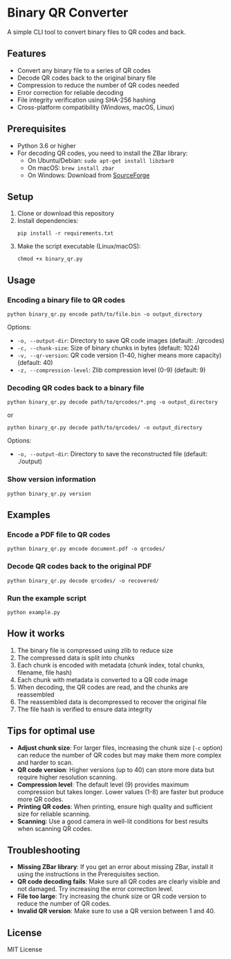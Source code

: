 # Binary QR Converter

A simple CLI tool to convert binary files to QR codes and back.

## Features

- Convert any binary file to a series of QR codes
- Decode QR codes back to the original binary file
- Compression to reduce the number of QR codes needed
- Error correction for reliable decoding
- File integrity verification using SHA-256 hashing
- Cross-platform compatibility (Windows, macOS, Linux)

## Prerequisites

- Python 3.6 or higher
- For decoding QR codes, you need to install the ZBar library:
  - On Ubuntu/Debian: `sudo apt-get install libzbar0`
  - On macOS: `brew install zbar`
  - On Windows: Download from [SourceForge](https://sourceforge.net/projects/zbar/)

## Setup

1. Clone or download this repository
2. Install dependencies:
   ```
   pip install -r requirements.txt
   ```
3. Make the script executable (Linux/macOS):
   ```
   chmod +x binary_qr.py
   ```

## Usage

### Encoding a binary file to QR codes

```
python binary_qr.py encode path/to/file.bin -o output_directory
```

Options:
- `-o, --output-dir`: Directory to save QR code images (default: ./qrcodes)
- `-c, --chunk-size`: Size of binary chunks in bytes (default: 1024)
- `-v, --qr-version`: QR code version (1-40, higher means more capacity) (default: 40)
- `-z, --compression-level`: Zlib compression level (0-9) (default: 9)

### Decoding QR codes back to a binary file

```
python binary_qr.py decode path/to/qrcodes/*.png -o output_directory
```

or

```
python binary_qr.py decode path/to/qrcodes/ -o output_directory
```

Options:
- `-o, --output-dir`: Directory to save the reconstructed file (default: ./output)

### Show version information

```
python binary_qr.py version
```

## Examples

### Encode a PDF file to QR codes

```
python binary_qr.py encode document.pdf -o qrcodes/
```

### Decode QR codes back to the original PDF

```
python binary_qr.py decode qrcodes/ -o recovered/
```

### Run the example script

```
python example.py
```

## How it works

1. The binary file is compressed using zlib to reduce size
2. The compressed data is split into chunks
3. Each chunk is encoded with metadata (chunk index, total chunks, filename, file hash)
4. Each chunk with metadata is converted to a QR code image
5. When decoding, the QR codes are read, and the chunks are reassembled
6. The reassembled data is decompressed to recover the original file
7. The file hash is verified to ensure data integrity

## Tips for optimal use

- **Adjust chunk size**: For larger files, increasing the chunk size (`-c` option) can reduce the number of QR codes but may make them more complex and harder to scan.
- **QR code version**: Higher versions (up to 40) can store more data but require higher resolution scanning.
- **Compression level**: The default level (9) provides maximum compression but takes longer. Lower values (1-8) are faster but produce more QR codes.
- **Printing QR codes**: When printing, ensure high quality and sufficient size for reliable scanning.
- **Scanning**: Use a good camera in well-lit conditions for best results when scanning QR codes.

## Troubleshooting

- **Missing ZBar library**: If you get an error about missing ZBar, install it using the instructions in the Prerequisites section.
- **QR code decoding fails**: Make sure all QR codes are clearly visible and not damaged. Try increasing the error correction level.
- **File too large**: Try increasing the chunk size or QR code version to reduce the number of QR codes.
- **Invalid QR version**: Make sure to use a QR version between 1 and 40.

## License

MIT License 